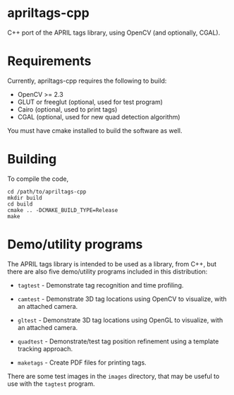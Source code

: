 apriltags-cpp
=============

C++ port of the APRIL tags library, using OpenCV (and optionally, CGAL).

Requirements
============

Currently, apriltags-cpp requires the following to build:

  * OpenCV >= 2.3
  * GLUT or freeglut (optional, used for test program)
  * Cairo (optional, used to print tags)
  * CGAL (optional, used for new quad detection algorithm)

You must have cmake installed to build the software as well.

Building
========

To compile the code, 

    cd /path/to/apriltags-cpp
    mkdir build
    cd build
    cmake .. -DCMAKE_BUILD_TYPE=Release
    make

Demo/utility programs
=====================

The APRIL tags library is intended to be used as a library, from C++,
but there are also five demo/utility programs included in this
distribution:

   *   `tagtest` - Demonstrate tag recognition and time profiling. 
     
   *   `camtest` - Demonstrate 3D tag locations using OpenCV to
       visualize, with an attached camera.

   *   `gltest` - Demonstrate 3D tag locations using OpenGL to
       visualize, with an attached camera.

   *   `quadtest` - Demonstrate/test tag position refinement using
       a template tracking approach.

   *   `maketags` - Create PDF files for printing tags.

There are some test images in the `images` directory, that may be
useful to use with the `tagtest` program.
